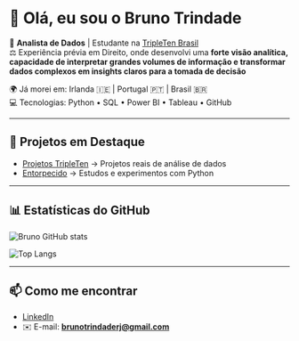# 👋 Olá, eu sou o Bruno Trindade  

🎯 **Analista de Dados** | Estudante na [TripleTen Brasil](https://tripleten.com.br/)  
⚖️ Experiência prévia em Direito, onde desenvolvi uma **forte visão analítica, capacidade de interpretar grandes volumes de informação e transformar dados complexos em insights claros para a tomada de decisão**

🌍 Já morei em: Irlanda 🇮🇪 | Portugal 🇵🇹 | Brasil 🇧🇷  
💻 Tecnologias: Python • SQL • Power BI • Tableau • GitHub  

---

## 🚀 Projetos em Destaque
- [Projetos TripleTen](https://github.com/brunoatrindade/projetos_tripleten) → Projetos reais de análise de dados  
- [Entorpecido](https://github.com/brunoatrindade/entorpecido) → Estudos e experimentos com Python  

---

## 📊 Estatísticas do GitHub
![Bruno GitHub stats](https://github-readme-stats.vercel.app/api?username=brunoatrindade&show_icons=true&theme=tokyonight)

![Top Langs](https://github-readme-stats.vercel.app/api/top-langs/?username=brunoatrindade&layout=compact&theme=tokyonight)

---

## 📫 Como me encontrar
- [LinkedIn](https://www.linkedin.com/in/brunoatrindade)  
- ✉️ E-mail: **brunotrindaderj@gmail.com**
